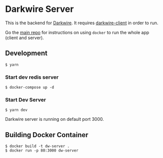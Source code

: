 # Darkwire Server

This is the backend for [Darkwire](https://github.com/seripap/darkwire.io). It requires [darkwire-client](https://github.com/seripap/darkwire-client) in order to run.

Go the [main repo](https://github.com/seripap/darkwire.io) for instructions on using `docker` to run the whole app (client and server).

## Development

```
$ yarn
```

### Start dev redis server

```
$ docker-compose up -d
```

### Start Dev Server

```
$ yarn dev
```

Darkwire server is running on default port 3000.

## Building Docker Container

```
$ docker build -t dw-server .
$ docker run -p 80:3000 dw-server
```

